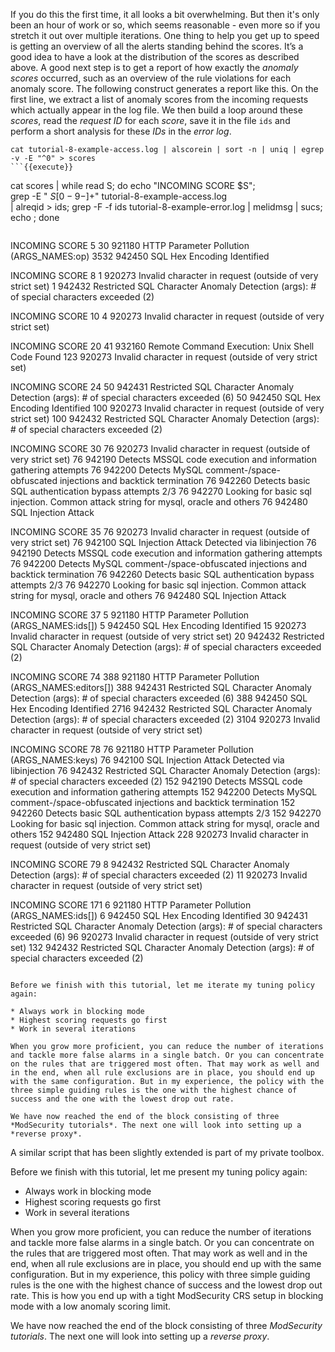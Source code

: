 If you do this the first time, it all looks a bit overwhelming. But then it's only been an hour of work or so, which seems reasonable - even more so if you stretch it out over multiple iterations. One thing to help you get up to speed is getting an overview of all the alerts standing behind the scores. It’s a good idea to have a look at the distribution of the scores as described above. A good next step is to get a report of how exactly the *anomaly scores* occurred, such as an overview of the rule violations for each anomaly score. The following construct generates a report like this. On the first line, we extract a list of anomaly scores from the incoming requests which actually appear in the log file. We then build a loop around these *scores*, read the *request ID* for each *score*, save it in the file `ids` and perform a short analysis for these *IDs* in the *error log*.

```
cat tutorial-8-example-access.log | alscorein | sort -n | uniq | egrep -v -E "^0" > scores
```{{execute}}

```
cat scores | while read S; do echo "INCOMING SCORE $S";\
grep -E " $S [0-9-]+$" tutorial-8-example-access.log \
| alreqid > ids; grep -F -f ids tutorial-8-example-error.log | melidmsg | sucs; echo ; done 
```{{execute}}

```
INCOMING SCORE 5
     30 921180 HTTP Parameter Pollution (ARGS_NAMES:op)
   3532 942450 SQL Hex Encoding Identified

INCOMING SCORE 8
      1 920273 Invalid character in request (outside of very strict set)
      1 942432 Restricted SQL Character Anomaly Detection (args): # of special characters exceeded (2)

INCOMING SCORE 10
      4 920273 Invalid character in request (outside of very strict set)

INCOMING SCORE 20
     41 932160 Remote Command Execution: Unix Shell Code Found
    123 920273 Invalid character in request (outside of very strict set)

INCOMING SCORE 24
     50 942431 Restricted SQL Character Anomaly Detection (args): # of special characters exceeded (6)
     50 942450 SQL Hex Encoding Identified
    100 920273 Invalid character in request (outside of very strict set)
    100 942432 Restricted SQL Character Anomaly Detection (args): # of special characters exceeded (2)

INCOMING SCORE 30
     76 920273 Invalid character in request (outside of very strict set)
     76 942190 Detects MSSQL code execution and information gathering attempts
     76 942200 Detects MySQL comment-/space-obfuscated injections and backtick termination
     76 942260 Detects basic SQL authentication bypass attempts 2/3
     76 942270 Looking for basic sql injection. Common attack string for mysql, oracle and others
     76 942480 SQL Injection Attack

INCOMING SCORE 35
     76 920273 Invalid character in request (outside of very strict set)
     76 942100 SQL Injection Attack Detected via libinjection
     76 942190 Detects MSSQL code execution and information gathering attempts
     76 942200 Detects MySQL comment-/space-obfuscated injections and backtick termination
     76 942260 Detects basic SQL authentication bypass attempts 2/3
     76 942270 Looking for basic sql injection. Common attack string for mysql, oracle and others
     76 942480 SQL Injection Attack

INCOMING SCORE 37
      5 921180 HTTP Parameter Pollution (ARGS_NAMES:ids[])
      5 942450 SQL Hex Encoding Identified
     15 920273 Invalid character in request (outside of very strict set)
     20 942432 Restricted SQL Character Anomaly Detection (args): # of special characters exceeded (2)

INCOMING SCORE 74
    388 921180 HTTP Parameter Pollution (ARGS_NAMES:editors[])
    388 942431 Restricted SQL Character Anomaly Detection (args): # of special characters exceeded (6)
    388 942450 SQL Hex Encoding Identified
   2716 942432 Restricted SQL Character Anomaly Detection (args): # of special characters exceeded (2)
   3104 920273 Invalid character in request (outside of very strict set)

INCOMING SCORE 78
     76 921180 HTTP Parameter Pollution (ARGS_NAMES:keys)
     76 942100 SQL Injection Attack Detected via libinjection
     76 942432 Restricted SQL Character Anomaly Detection (args): # of special characters exceeded (2)
    152 942190 Detects MSSQL code execution and information gathering attempts
    152 942200 Detects MySQL comment-/space-obfuscated injections and backtick termination
    152 942260 Detects basic SQL authentication bypass attempts 2/3
    152 942270 Looking for basic sql injection. Common attack string for mysql, oracle and others
    152 942480 SQL Injection Attack
    228 920273 Invalid character in request (outside of very strict set)

INCOMING SCORE 79
      8 942432 Restricted SQL Character Anomaly Detection (args): # of special characters exceeded (2)
     11 920273 Invalid character in request (outside of very strict set)

INCOMING SCORE 171
      6 921180 HTTP Parameter Pollution (ARGS_NAMES:ids[])
      6 942450 SQL Hex Encoding Identified
     30 942431 Restricted SQL Character Anomaly Detection (args): # of special characters exceeded (6)
     96 920273 Invalid character in request (outside of very strict set)
    132 942432 Restricted SQL Character Anomaly Detection (args): # of special characters exceeded (2)
```

Before we finish with this tutorial, let me iterate my tuning policy again:

* Always work in blocking mode
* Highest scoring requests go first
* Work in several iterations

When you grow more proficient, you can reduce the number of iterations and tackle more false alarms in a single batch. Or you can concentrate on the rules that are triggered most often. That may work as well and in the end, when all rule exclusions are in place, you should end up with the same configuration. But in my experience, the policy with the three simple guiding rules is the one with the highest chance of success and the one with the lowest drop out rate.

We have now reached the end of the block consisting of three *ModSecurity tutorials*. The next one will look into setting up a *reverse proxy*.

```

A similar script that has been slightly extended is part of my private toolbox.

Before we finish with this tutorial, let me present my tuning policy again:

* Always work in blocking mode
* Highest scoring requests go first
* Work in several iterations

When you grow more proficient, you can reduce the number of iterations and tackle more false alarms in a single batch. Or you can concentrate on the rules that are triggered most often. That may work as well and in the end, when all rule exclusions are in place, you should end up with the same configuration. But in my experience, this policy with three simple guiding rules is the one with the highest chance of success and the lowest drop out rate. This is how you end up with a tight ModSecurity CRS setup in blocking mode with a low anomaly scoring limit.

We have now reached the end of the block consisting of three *ModSecurity tutorials*. The next one will look into setting up a *reverse proxy*.
